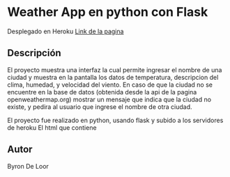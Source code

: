 # Weather App en python con Flask
Desplegado en Heroku [Link de la pagina](https://blooming-brook-98311.herokuapp.com/)

## Descripción
El proyecto muestra una interfaz la cual permite ingresar el nombre de una ciudad y muestra en la pantalla los datos de temperatura, descripcion del clima, humedad, y velocidad del viento.
En caso de que la ciudad no se encuentre en la base de datos (obtenida desde la api de la pagina openweathermap.org) mostrar un mensaje que indica que la ciudad no existe, y pedira al usuario que ingrese el nombre de otra ciudad.

El proyecto fue realizado en python, usando flask y subido a los servidores de heroku
El html que contiene 
## Autor

Byron De Loor
